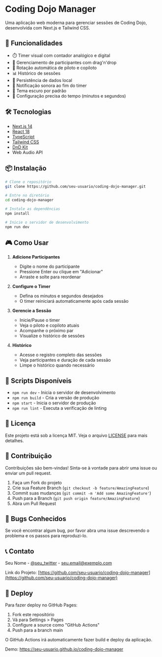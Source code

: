 # Coding Dojo Manager

Uma aplicação web moderna para gerenciar sessões de Coding Dojo, desenvolvida com Next.js e Tailwind CSS.

## 🚀 Funcionalidades

- ⏱️ Timer visual com contador analógico e digital
- 👥 Gerenciamento de participantes com drag'n'drop
- 🔄 Rotação automática de piloto e copiloto
- 📊 Histórico de sessões
- 💾 Persistência de dados local
- 🔔 Notificação sonora ao fim do timer
- 🌙 Tema escuro por padrão
- 🎯 Configuração precisa do tempo (minutos e segundos)

## 🛠️ Tecnologias

- [Next.js 14](https://nextjs.org/)
- [React 18](https://reactjs.org/)
- [TypeScript](https://www.typescriptlang.org/)
- [Tailwind CSS](https://tailwindcss.com/)
- [DnD Kit](https://dndkit.com/)
- Web Audio API

## 📦 Instalação

```bash
# Clone o repositório
git clone https://github.com/seu-usuario/coding-dojo-manager.git

# Entre no diretório
cd coding-dojo-manager

# Instale as dependências
npm install

# Inicie o servidor de desenvolvimento
npm run dev
```

## 🎮 Como Usar

1. **Adicione Participantes**
   - Digite o nome do participante
   - Pressione Enter ou clique em "Adicionar"
   - Arraste e solte para reordenar

2. **Configure o Timer**
   - Defina os minutos e segundos desejados
   - O timer reiniciará automaticamente após cada sessão

3. **Gerencie a Sessão**
   - Inicie/Pause o timer
   - Veja o piloto e copiloto atuais
   - Acompanhe o próximo par
   - Visualize o histórico de sessões

4. **Histórico**
   - Acesse o registro completo das sessões
   - Veja participantes e duração de cada sessão
   - Limpe o histórico quando necessário

## 🔧 Scripts Disponíveis

- `npm run dev` - Inicia o servidor de desenvolvimento
- `npm run build` - Cria a versão de produção
- `npm start` - Inicia o servidor de produção
- `npm run lint` - Executa a verificação de linting

## 📝 Licença

Este projeto está sob a licença MIT. Veja o arquivo [LICENSE](LICENSE) para mais detalhes.

## 👥 Contribuição

Contribuições são bem-vindas! Sinta-se à vontade para abrir uma issue ou enviar um pull request.

1. Faça um Fork do projeto
2. Crie sua Feature Branch (`git checkout -b feature/AmazingFeature`)
3. Commit suas mudanças (`git commit -m 'Add some AmazingFeature'`)
4. Push para a Branch (`git push origin feature/AmazingFeature`)
5. Abra um Pull Request

## 🐛 Bugs Conhecidos

Se você encontrar algum bug, por favor abra uma issue descrevendo o problema e os passos para reproduzi-lo.

## 📞 Contato

Seu Nome - [@seu_twitter](https://twitter.com/seu_twitter) - seu.email@exemplo.com

Link do Projeto: [https://github.com/seu-usuario/coding-dojo-manager](https://github.com/seu-usuario/coding-dojo-manager)

## 🚀 Deploy

Para fazer deploy no GitHub Pages:

1. Fork este repositório
2. Vá para Settings > Pages
3. Configure a source como "GitHub Actions"
4. Push para a branch main

O GitHub Actions irá automaticamente fazer build e deploy da aplicação.

Demo: https://seu-usuario.github.io/coding-dojo-manager